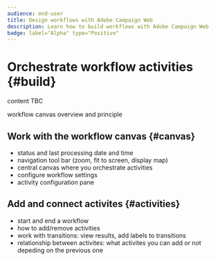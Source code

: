 ```yaml
---
audience: end-user
title: Design workflows with Adobe Campaign Web
description: Learn how to build workflows with Adobe Campaign Web
badge: label="Alpha" type="Positive"
---
```


# Orchestrate workflow activities {#build}

content TBC

workflow canvas overview and principle

## Work with the workflow canvas {#canvas}

* status and last processing date and time
* navigation tool bar (zoom, fit to screen, display map)
* central canvas where you orchestrate activities
* configure workflow settings
* activity configuration pane

## Add and connect activites {#activities}

* start and end a workflow
* how to add/remove activities
* work with transitions: view results, add labels to transitions
* relationship between activites: what activites you can add or not depeding on the previous one
